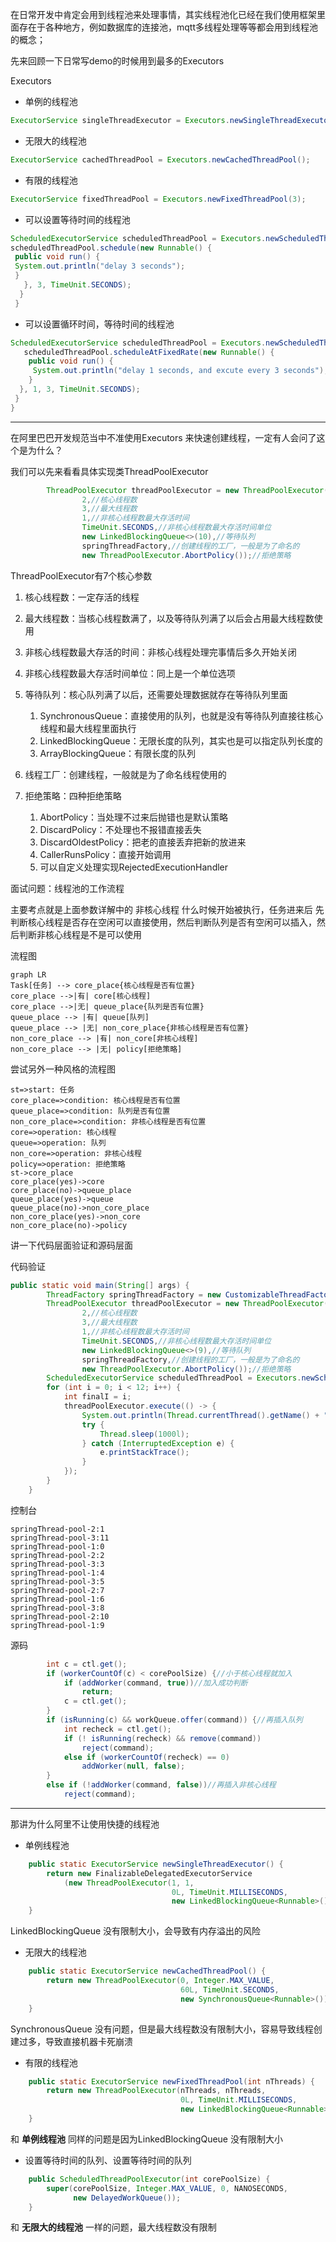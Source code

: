 在日常开发中肯定会用到线程池来处理事情，其实线程池化已经在我们使用框架里面存在于各种地方，例如数据库的连接池，mqtt多线程处理等等都会用到线程池的概念；

先来回顾一下日常写demo的时候用到最多的Executors

Executors

* 单例的线程池

```java
ExecutorService singleThreadExecutor = Executors.newSingleThreadExecutor();
```

* 无限大的线程池

```java
ExecutorService cachedThreadPool = Executors.newCachedThreadPool();
```

* 有限的线程池

```java
ExecutorService fixedThreadPool = Executors.newFixedThreadPool(3);
```

* 可以设置等待时间的线程池

```java
ScheduledExecutorService scheduledThreadPool = Executors.newScheduledThreadPool(5);
scheduledThreadPool.schedule(new Runnable() {
 public void run() {
 System.out.println("delay 3 seconds");
 }
   }, 3, TimeUnit.SECONDS);
  }
 }
```

* 可以设置循环时间，等待时间的线程池

```java
ScheduledExecutorService scheduledThreadPool = Executors.newScheduledThreadPool(5);
   scheduledThreadPool.scheduleAtFixedRate(new Runnable() {
    public void run() {
     System.out.println("delay 1 seconds, and excute every 3 seconds");
    }
  }, 1, 3, TimeUnit.SECONDS);    
 }
}
```

---

在阿里巴巴开发规范当中不准使用Executors 来快速创建线程，一定有人会问了这个是为什么？

我们可以先来看看具体实现类ThreadPoolExecutor

```java
        ThreadPoolExecutor threadPoolExecutor = new ThreadPoolExecutor(
                2,//核心线程数
                3,//最大线程数
                1,//非核心线程数最大存活时间
                TimeUnit.SECONDS,//非核心线程数最大存活时间单位
                new LinkedBlockingQueue<>(10),//等待队列
                springThreadFactory,//创建线程的工厂，一般是为了命名的
                new ThreadPoolExecutor.AbortPolicy());//拒绝策略
```

ThreadPoolExecutor有7个核心参数

1. 核心线程数：一定存活的线程
2. 最大线程数：当核心线程数满了，以及等待队列满了以后会占用最大线程数使用
3. 非核心线程数最大存活的时间：非核心线程处理完事情后多久开始关闭
4. 非核心线程数最大存活时间单位：同上是一个单位选项
5. 等待队列：核心队列满了以后，还需要处理数据就存在等待队列里面
   1. SynchronousQueue：直接使用的队列，也就是没有等待队列直接往核心线程和最大线程里面执行
   2. LinkedBlockingQueue：无限长度的队列，其实也是可以指定队列长度的
   3. ArrayBlockingQueue：有限长度的队列
6. 线程工厂：创建线程，一般就是为了命名线程使用的
7. 拒绝策略：四种拒绝策略

   1. AbortPolicy：当处理不过来后抛错也是默认策略
   2. DiscardPolicy：不处理也不报错直接丢失
   3. DiscardOldestPolicy：把老的直接丢弃把新的放进来
   4. CallerRunsPolicy：直接开始调用
   5. 可以自定义处理实现RejectedExecutionHandler

面试问题：线程池的工作流程

主要考点就是上面参数详解中的 非核心线程 什么时候开始被执行，任务进来后 先判断核心线程是否存在空闲可以直接使用，然后判断队列是否有空闲可以插入，然后判断非核心线程是不是可以使用 

流程图

```mermaid
graph LR
Task[任务] --> core_place{核心线程是否有位置}
core_place -->|有| core[核心线程]
core_place -->|无| queue_place{队列是否有位置}
queue_place --> |有| queue[队列]
queue_place --> |无| non_core_place{非核心线程是否有位置}
non_core_place --> |有| non_core[非核心线程]
non_core_place --> |无| policy[拒绝策略]
```
尝试另外一种风格的流程图
```flow
st=>start: 任务
core_place=>condition: 核心线程是否有位置
queue_place=>condition: 队列是否有位置
non_core_place=>condition: 非核心线程是否有位置
core=>operation: 核心线程
queue=>operation: 队列
non_core=>operation: 非核心线程
policy=>operation: 拒绝策略
st->core_place
core_place(yes)->core
core_place(no)->queue_place
queue_place(yes)->queue
queue_place(no)->non_core_place
non_core_place(yes)->non_core
non_core_place(no)->policy

```



讲一下代码层面验证和源码层面

代码验证

```java
public static void main(String[] args) {
        ThreadFactory springThreadFactory = new CustomizableThreadFactory("springThread-pool-");
        ThreadPoolExecutor threadPoolExecutor = new ThreadPoolExecutor(
                2,//核心线程数
                3,//最大线程数
                1,//非核心线程数最大存活时间
                TimeUnit.SECONDS,//非核心线程数最大存活时间单位
                new LinkedBlockingQueue<>(9),//等待队列
                springThreadFactory,//创建线程的工厂，一般是为了命名的
                new ThreadPoolExecutor.AbortPolicy());//拒绝策略
        ScheduledExecutorService scheduledThreadPool = Executors.newScheduledThreadPool(5);
        for (int i = 0; i < 12; i++) {
            int finalI = i;
            threadPoolExecutor.execute(() -> {
                System.out.println(Thread.currentThread().getName() + ":" + finalI);
                try {
                    Thread.sleep(1000l);
                } catch (InterruptedException e) {
                    e.printStackTrace();
                }
            });
        }
    }
```

控制台

```console
springThread-pool-2:1
springThread-pool-3:11
springThread-pool-1:0
springThread-pool-2:2
springThread-pool-3:3
springThread-pool-1:4
springThread-pool-3:5
springThread-pool-2:7
springThread-pool-1:6
springThread-pool-3:8
springThread-pool-2:10
springThread-pool-1:9
```

源码

```java
        int c = ctl.get();
        if (workerCountOf(c) < corePoolSize) {//小于核心线程就加入
            if (addWorker(command, true))//加入成功判断
                return;
            c = ctl.get();
        }
        if (isRunning(c) && workQueue.offer(command)) {//再插入队列
            int recheck = ctl.get();
            if (! isRunning(recheck) && remove(command))
                reject(command);
            else if (workerCountOf(recheck) == 0)
                addWorker(null, false);
        }
        else if (!addWorker(command, false))//再插入非核心线程
            reject(command);
```

---

那讲为什么阿里不让使用快捷的线程池

* 单例线程池

```java
    public static ExecutorService newSingleThreadExecutor() {
        return new FinalizableDelegatedExecutorService
            (new ThreadPoolExecutor(1, 1,
                                    0L, TimeUnit.MILLISECONDS,
                                    new LinkedBlockingQueue<Runnable>()));
    }
```

LinkedBlockingQueue 没有限制大小，会导致有内存溢出的风险

* 无限大的线程池

```java
    public static ExecutorService newCachedThreadPool() {
        return new ThreadPoolExecutor(0, Integer.MAX_VALUE,
                                      60L, TimeUnit.SECONDS,
                                      new SynchronousQueue<Runnable>());
    }
```

SynchronousQueue 没有问题，但是最大线程数没有限制大小，容易导致线程创建过多，导致直接机器卡死崩溃

* 有限的线程池

```java
    public static ExecutorService newFixedThreadPool(int nThreads) {
        return new ThreadPoolExecutor(nThreads, nThreads,
                                      0L, TimeUnit.MILLISECONDS,
                                      new LinkedBlockingQueue<Runnable>());
    }
```

和 **单例线程池** 同样的问题是因为LinkedBlockingQueue 没有限制大小

* 设置等待时间的队列、设置等待时间的队列

```java
    public ScheduledThreadPoolExecutor(int corePoolSize) {
        super(corePoolSize, Integer.MAX_VALUE, 0, NANOSECONDS,
              new DelayedWorkQueue());
    }
```

和 **无限大的线程池** 一样的问题，最大线程数没有限制





